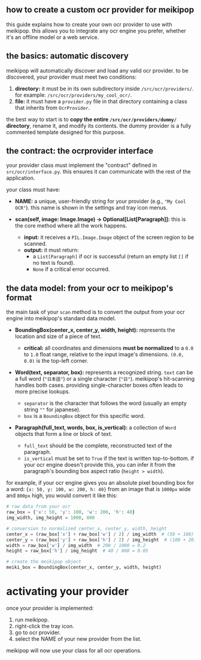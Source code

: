 ## how to create a custom ocr provider for meikipop

this guide explains how to create your own ocr provider to use with meikipop. this allows you to integrate any ocr
engine you prefer, whether it's an offline model or a web service.

## the basics: automatic discovery

meikipop will automatically discover and load any valid ocr provider. to be discovered, your provider must meet two
conditions:

1. **directory:** it must be in its own subdirectory inside `/src/ocr/providers/`. for example:
   `/src/ocr/providers/my_cool_ocr/`.
2. **file:** it must have a `provider.py` file in that directory containing a class that inherits from `OcrProvider`.

the best way to start is to **copy the entire `/src/ocr/providers/dummy/` directory**, rename it, and modify its
contents. the dummy provider is a fully commented template designed for this purpose.

## the contract: the ocrprovider interface

your provider class must implement the "contract" defined in `src/ocr/interface.py`. this ensures it can communicate
with the rest of the application.

your class must have:

* **NAME:** a unique, user-friendly string for your provider (e.g., `"My Cool OCR"`). this name is shown in the settings
  and tray icon menus.

* **scan(self, image: Image.Image) -> Optional[List[Paragraph]]:** this is the core method where all the work happens.
    * **input:** it receives a `PIL.Image.Image` object of the screen region to be scanned.
    * **output:** it must return:
        * a `List[Paragraph]` if ocr is successful (return an empty list `[]` if no text is found).
        * `None` if a critical error occurred.

## the data model: from your ocr to meikipop's format

the main task of your `scan` method is to convert the output from your ocr engine into meikipop's standard data model.

* **BoundingBox(center_x, center_y, width, height):** represents the location and size of a piece of text.
    * **critical:** all coordinates and dimensions **must be normalized** to a `0.0` to `1.0` float range, relative to
      the input image's dimensions. `(0.0, 0.0)` is the top-left corner.

* **Word(text, separator, box):** represents a recognized string. `text` can be a full word (`"日本語"`) or a single
  character (`"日"`). meikipop's hit-scanning handles both cases. providing single-character boxes often leads to more
  precise lookups.
    * `separator` is the character that follows the word (usually an empty string `""` for japanese).
    * `box` is a `BoundingBox` object for this specific word.

* **Paragraph(full_text, words, box, is_vertical):** a collection of `Word` objects that form a line or block of text.
    * `full_text` should be the complete, reconstructed text of the paragraph.
    * `is_vertical` must be set to `True` if the text is written top-to-bottom. if your ocr engine doesn't provide this,
      you can infer it from the paragraph's bounding box aspect ratio (`height > width`).

for example, if your ocr engine gives you an absolute pixel bounding box for a word: `{x: 50, y: 100, w: 200, h: 40}`
from an image that is `1000px` wide and `800px` high, you would convert it like this:

```python
# raw data from your ocr
raw_box = {'x': 50, 'y': 100, 'w': 200, 'h': 40}
img_width, img_height = 1000, 800

# conversion to normalized center_x, center_y, width, height
center_x = (raw_box['x'] + raw_box['w'] / 2) / img_width  # (50 + 100) / 1000 = 0.15
center_y = (raw_box['y'] + raw_box['h'] / 2) / img_height  # (100 + 20) / 800 = 0.15
width = raw_box['w'] / img_width  # 200 / 1000 = 0.2
height = raw_box['h'] / img_height  # 40 / 800 = 0.05

# create the meikipop object
meiki_box = BoundingBox(center_x, center_y, width, height)
```

# activating your provider

once your provider is implemented:

1. run meikipop.
2. right-click the tray icon.
3. go to ocr provider.
4. select the NAME of your new provider from the list.

meikipop will now use your class for all ocr operations.